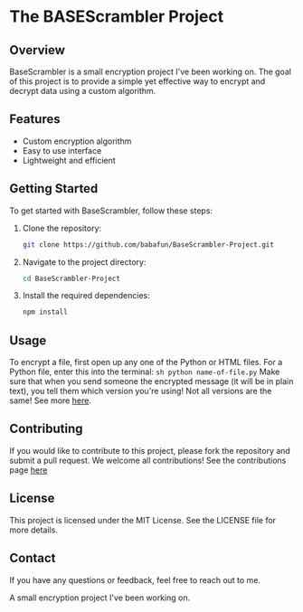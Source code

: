 # The BASEScrambler Project

## Overview

BaseScrambler is a small encryption project I've been working on. The goal of this project is to provide a simple yet effective way to encrypt and decrypt data using a custom algorithm.

## Features

- Custom encryption algorithm
- Easy to use interface
- Lightweight and efficient

## Getting Started

To get started with BaseScrambler, follow these steps:

1. Clone the repository:

    ```sh
    git clone https://github.com/babafun/BaseScrambler-Project.git
    ```

2. Navigate to the project directory:

    ```sh
    cd BaseScrambler-Project
    ```

3. Install the required dependencies:

    ```sh
    npm install
    ```

## Usage

To encrypt a file, first open up any one of the Python or HTML files. For a Python file, enter this into the terminal:
`
sh
python name-of-file.py
`
Make sure that when you send someone the encrypted message (it will be in plain text), you tell them which version you're using! Not all versions are the same!
See more [here](USAGE.md).

## Contributing

If you would like to contribute to this project, please fork the repository and submit a pull request. We welcome all contributions! See the contributions page [here](CONTRIBUTIONS.md)

## License

This project is licensed under the MIT License. See the LICENSE file for more details.

## Contact

If you have any questions or feedback, feel free to reach out to me.

 A small encryption project I've been working on.
